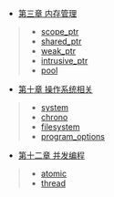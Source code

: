 - [第三章 内存管理](chapter3.md)
> - [scope_ptr](chapter3_1.md)
> - [shared_ptr](chapter3_2.md)
> - [weak_ptr](chapter3_3.md)
> - [intrusive_ptr](chapter3_4.md)
> - [pool](chapter3_5.md)
- [第十章 操作系统相关](chapter10.md)
> - [system](chapter10_1.md)
> - [chrono](chapter10_2.md)
> - [filesystem](chapter10_3.md)
> - [program_options](chapter10_4.md)
- [第十二章 并发编程](chapter12.md)
> - [atomic](chapter12_1.md)
> - [thread](chapter12_2.md)